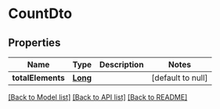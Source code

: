 # CountDto
## Properties

Name | Type | Description | Notes
------------ | ------------- | ------------- | -------------
**totalElements** | [**Long**](long) |  | [default to null]

[[Back to Model list]](../README#documentation-for-models) [[Back to API list]](../README#documentation-for-api-endpoints) [[Back to README]](../README)

